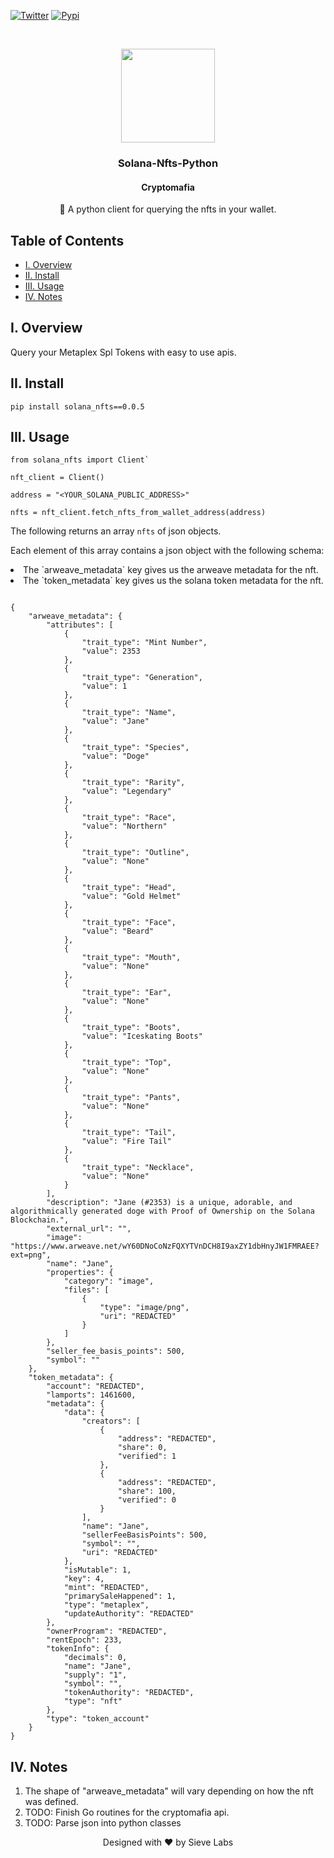 [![Twitter][twitter]](https://twitter.com/cryptomafiagg)
[![Pypi][pypi]](https://pypi.org/project/solana-nfts/)

<br/>
<p align="center">
    <a href="https://github.com/Cryptomafiagg/solana-nfts-python">
        <img src="https://github.com/Cryptomafiagg/solana-nfts-python/blob/7d694afa42e28a9ca8bcd29bf763e750277046d6/assets/doges.gif" alt="" width="150" height="150">
    </a>
    <h3 align="center">
        Solana-Nfts-Python
    </h3>
    <h4 align="center">
        Cryptomafia
    </h4>
    <p align="center">
        🎨 A python client for querying the nfts in your wallet.
    </p>

</p>

## Table of Contents

- [I. Overview](#overview)
- [II. Install](#install)
- [III. Usage](#usage)
- [IV. Notes](#notes)

[twitter]: https://img.shields.io/twitter/follow/CryptomafiaGG?style=social
[pypi]: https://img.shields.io/pypi/v/solana_nfts

## I. Overview <a name="overview"></a>

Query your Metaplex Spl Tokens with easy to use apis.

## II. Install <a name="install"></a>

```
pip install solana_nfts==0.0.5
```

## III. Usage <a name="usage"></a>

```
from solana_nfts import Client`

nft_client = Client()

address = "<YOUR_SOLANA_PUBLIC_ADDRESS>"

nfts = nft_client.fetch_nfts_from_wallet_address(address)

```

The following returns an array `nfts` of json objects.

Each element of this array contains a json object with the following schema:

<li> The `arweave_metadata` key gives us the arweave metadata for the nft.</li>

<li>The `token_metadata` key gives us the solana token metadata for the nft.</li>

```

{
    "arweave_metadata": {
        "attributes": [
            {
                "trait_type": "Mint Number",
                "value": 2353
            },
            {
                "trait_type": "Generation",
                "value": 1
            },
            {
                "trait_type": "Name",
                "value": "Jane"
            },
            {
                "trait_type": "Species",
                "value": "Doge"
            },
            {
                "trait_type": "Rarity",
                "value": "Legendary"
            },
            {
                "trait_type": "Race",
                "value": "Northern"
            },
            {
                "trait_type": "Outline",
                "value": "None"
            },
            {
                "trait_type": "Head",
                "value": "Gold Helmet"
            },
            {
                "trait_type": "Face",
                "value": "Beard"
            },
            {
                "trait_type": "Mouth",
                "value": "None"
            },
            {
                "trait_type": "Ear",
                "value": "None"
            },
            {
                "trait_type": "Boots",
                "value": "Iceskating Boots"
            },
            {
                "trait_type": "Top",
                "value": "None"
            },
            {
                "trait_type": "Pants",
                "value": "None"
            },
            {
                "trait_type": "Tail",
                "value": "Fire Tail"
            },
            {
                "trait_type": "Necklace",
                "value": "None"
            }
        ],
        "description": "Jane (#2353) is a unique, adorable, and algorithmically generated doge with Proof of Ownership on the Solana Blockchain.",
        "external_url": "",
        "image": "https://www.arweave.net/wY60DNoCoNzFQXYTVnDCH8I9axZY1dbHnyJW1FMRAEE?ext=png",
        "name": "Jane",
        "properties": {
            "category": "image",
            "files": [
                {
                    "type": "image/png",
                    "uri": "REDACTED"
                }
            ]
        },
        "seller_fee_basis_points": 500,
        "symbol": ""
    },
    "token_metadata": {
        "account": "REDACTED",
        "lamports": 1461600,
        "metadata": {
            "data": {
                "creators": [
                    {
                        "address": "REDACTED",
                        "share": 0,
                        "verified": 1
                    },
                    {
                        "address": "REDACTED",
                        "share": 100,
                        "verified": 0
                    }
                ],
                "name": "Jane",
                "sellerFeeBasisPoints": 500,
                "symbol": "",
                "uri": "REDACTED"
            },
            "isMutable": 1,
            "key": 4,
            "mint": "REDACTED",
            "primarySaleHappened": 1,
            "type": "metaplex",
            "updateAuthority": "REDACTED"
        },
        "ownerProgram": "REDACTED",
        "rentEpoch": 233,
        "tokenInfo": {
            "decimals": 0,
            "name": "Jane",
            "supply": "1",
            "symbol": "",
            "tokenAuthority": "REDACTED",
            "type": "nft"
        },
        "type": "token_account"
    }
}

```

## IV. Notes <a name="usage"></a>

1) The shape of "arweave_metadata" will vary depending on how the nft was defined.
2) TODO: Finish Go routines for the cryptomafia api.
3) TODO: Parse json into python classes

<p align="center">
    Designed with ❤️ by Sieve Labs
</p>


